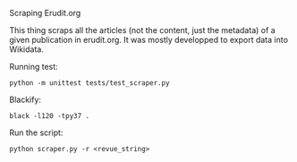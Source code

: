 Scraping Erudit.org

This thing scraps all the articles (not the content, just the metadata) of a given publication in erudit.org. It was mostly developped to export data into Wikidata.


Running test:

```
python -m unittest tests/test_scraper.py
```


Blackify:
```
black -l120 -tpy37 .
```


Run the script:
```
python scraper.py -r <revue_string>
```